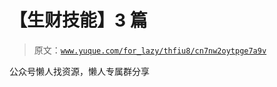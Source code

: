 # 【生财技能】3 篇

> 原文：[`www.yuque.com/for_lazy/thfiu8/cn7nw2oytpge7a9v`](https://www.yuque.com/for_lazy/thfiu8/cn7nw2oytpge7a9v)



公众号懒人找资源，懒人专属群分享